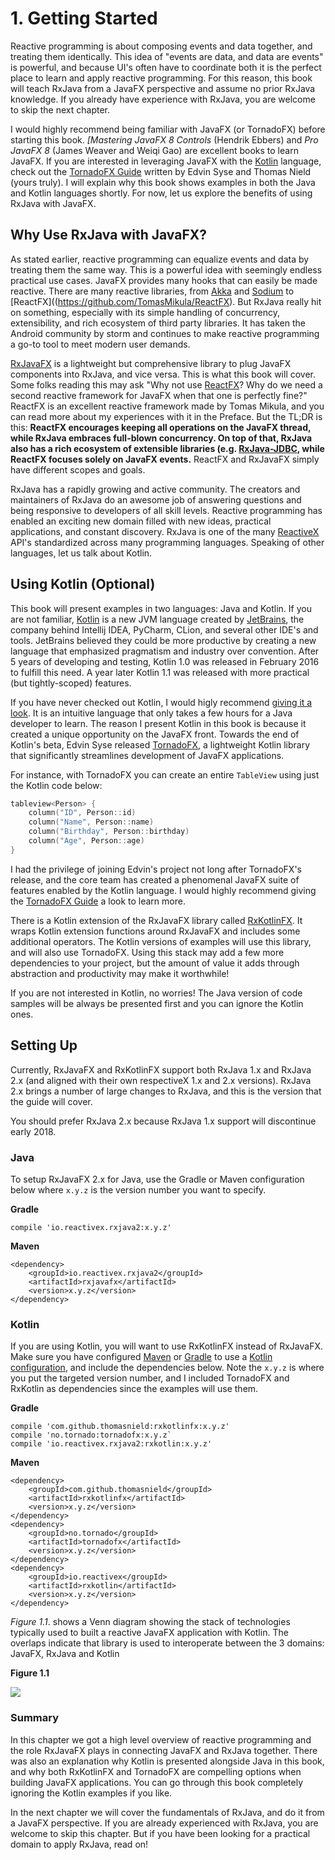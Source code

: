 # 1. Getting Started

Reactive programming is about composing events and data together, and treating them identically. This idea of "events are data, and data are events" is powerful, and because UI's often have to coordinate both it is the perfect place to learn and apply reactive programming. For this reason, this book will teach RxJava from a JavaFX perspective and assume no prior RxJava knowledge. If you already have experience with RxJava, you are welcome to skip the next chapter.

I would highly recommend being familiar with JavaFX (or TornadoFX) before starting this book. _[Mastering JavaFX 8 Controls_ \(Hendrik Ebbers\) and _Pro JavaFX 8_ \(James Weaver and Weiqi Gao\) are excellent books to learn JavaFX. If you are interested in leveraging JavaFX with the [Kotlin](http://kotlinlang.org/) language, check out the [TornadoFX Guide](http://tornadofx.io/guide) written by Edvin Syse and Thomas Nield (yours truly). I will explain why this book shows examples in both the Java and Kotlin languages shortly. For now, let us explore the benefits of using RxJava with JavaFX.

## Why Use RxJava with JavaFX?

As stated earlier, reactive programming can equalize events and data by treating them the same way. This is a powerful idea with seemingly endless practical use cases. JavaFX provides many hooks that can easily be made reactive. There are many reactive libraries, from [Akka](http://akka.io/) and [Sodium](https://github.com/SodiumFRP/sodium) to [ReactFX]((https://github.com/TomasMikula/ReactFX). But RxJava really hit on something, especially with its simple handling of concurrency, extensibility, and rich ecosystem of third party libraries. It has taken the Android community by storm and continues to make reactive programming a go-to tool to meet modern user demands.

[RxJavaFX](https://github.com/ReactiveX/RxJavaFX) is a lightweight but comprehensive library to plug JavaFX components into RxJava, and vice versa. This is what this book will cover. Some folks reading this may ask "Why not use [ReactFX](https://github.com/TomasMikula/ReactFX)? Why do we need a second reactive framework for JavaFX when that one is perfectly fine?" ReactFX is an excellent reactive framework made by Tomas Mikula, and you can read more about my experiences with it in the Preface. But the TL;DR is this: **ReactFX encourages keeping all operations on the JavaFX thread, while RxJava embraces full-blown concurrency. On top of that, RxJava also has a rich ecosystem of extensible libraries \(e.g. **[**RxJava-JDBC**](https://github.com/davidmoten/rxjava-jdbc)**, while ReactFX focuses solely on JavaFX events.** ReactFX and RxJavaFX simply have different scopes and goals.

RxJava has a rapidly growing and active community. The creators and maintainers of RxJava do an awesome job of answering questions and being responsive to developers of all skill levels. Reactive programming has enabled an exciting new domain filled with new ideas, practical applications, and constant discovery. RxJava is one of the many [ReactiveX](http://reactivex.io/) API's standardized across many programming languages. Speaking of other languages, let us talk about Kotlin.

## Using Kotlin (Optional)

This book will present examples in two languages: Java and Kotlin. If you are not familiar, [Kotlin](http://kotlinlang.org/) is a new JVM language created by [JetBrains](http://www.jetbrains.com/), the company behind Intellij IDEA, PyCharm, CLion, and several other IDE's and tools. JetBrains believed they could be more productive by creating a new language that emphasized pragmatism and industry over convention. After 5 years of developing and testing, Kotlin 1.0 was released in February 2016 to fulfill this need. A year later Kotlin 1.1 was released with more practical (but tightly-scoped) features.

If you have never checked out Kotlin, I would higly recommend [giving it a look](http://kotlinlang.org/docs/reference/). It is an intuitive language that only takes a few hours for a Java developer to learn. The reason I present Kotlin in this book is because it created a unique opportunity on the JavaFX front. Towards the end of Kotlin's beta, Edvin Syse released [TornadoFX](https://github.com/edvin/tornadofx), a lightweight Kotlin library that significantly streamlines development of JavaFX applications.

For instance, with TornadoFX you can create an entire `TableView` using just the Kotlin code below:

```kotlin
tableview<Person> {
    column("ID", Person::id)
    column("Name", Person::name)
    column("Birthday", Person::birthday)
    column("Age", Person::age)
}
```

I had the privilege of joining Edvin's project not long after TornadoFX's release, and the core team has created a phenomenal JavaFX suite of features enabled by the Kotlin language. I would highly recommend giving the [TornadoFX Guide](https://edvin.gitbooks.io/tornadofx-guide/content/) a look to learn more.

There is a Kotlin extension of the RxJavaFX library called [RxKotlinFX](https://github.com/thomasnield/RxKotlinFX). It wraps Kotlin extension functions around RxJavaFX and includes some additional operators. The Kotlin versions of examples will use this library, and will also use TornadoFX. Using this stack may add a few more dependencies to your project, but the amount of value it adds through abstraction and productivity may make it worthwhile!

If you are not interested in Kotlin, no worries! The Java version of code samples will be always be presented first and you can ignore the Kotlin ones.

## Setting Up

Currently, RxJavaFX and RxKotlinFX support both RxJava 1.x and RxJava 2.x \(and aligned with their own respectiveX 1.x and 2.x versions\). RxJava 2.x brings a number of large changes to RxJava, and this is the version that the guide will cover.

You should prefer RxJava 2.x because RxJava 1.x support will discontinue early 2018.

### Java

To setup RxJavaFX 2.x for Java, use the Gradle or Maven configuration below where `x.y.z` is the version number you want to specify.

**Gradle**

```
compile 'io.reactivex.rxjava2:x.y.z'
```

**Maven**

```
<dependency>
    <groupId>io.reactivex.rxjava2</groupId>
    <artifactId>rxjavafx</artifactId>
    <version>x.y.z</version>
</dependency>
```

### Kotlin

If you are using Kotlin, you will want to use RxKotlinFX instead of RxJavaFX.  Make sure you have configured  [Maven](http://kotlinlang.org/docs/reference/using-maven.html) or [Gradle](http://kotlinlang.org/docs/reference/using-gradle.html) to use a [Kotlin configuration](http://kotlinlang.org/docs/reference/using-gradle.html), and include the dependencies below. Note the `x.y.z` is where you put the targeted version number, and I included TornadoFX and RxKotlin as dependencies since the examples will use them.

**Gradle**

    compile 'com.github.thomasnield:rxkotlinfx:x.y.z'
    compile 'no.tornado:tornadofx:x.y.z`
    compile 'io.reactivex.rxjava2:rxkotlin:x.y.z'

**Maven**

```
<dependency>
    <groupId>com.github.thomasnield</groupId>
    <artifactId>rxkotlinfx</artifactId>
    <version>x.y.z</version>
</dependency>
<dependency>
    <groupId>no.tornado</groupId>
    <artifactId>tornadofx</artifactId>
    <version>x.y.z</version>
</dependency>
<dependency>
    <groupId>io.reactivex</groupId>
    <artifactId>rxkotlin</artifactId>
    <version>x.y.z</version>
</dependency>
```

_Figure 1.1_. shows a Venn diagram showing the stack of technologies typically used to built a reactive JavaFX application with Kotlin. The overlaps indicate that library is used to interoperate between the 3 domains: JavaFX, RxJava and Kotlin

**Figure 1.1**

![](http://i.imgur.com/Bhh5CX4.png)

### Summary

In this chapter we got a high level overview of reactive programming and the role RxJavaFX plays in connecting JavaFX and RxJava together. There was also an explanation why Kotlin is presented alongside Java in this book, and why both RxKotlinFX and TornadoFX are compelling options when building JavaFX applications. You can go through this book completely ignoring the Kotlin examples if you like.

In the next chapter we will cover the fundamentals of RxJava, and do it from a JavaFX perspective. If you are already experienced with RxJava, you are welcome to skip this chapter. But if you have been looking for a practical domain to apply RxJava, read on!
